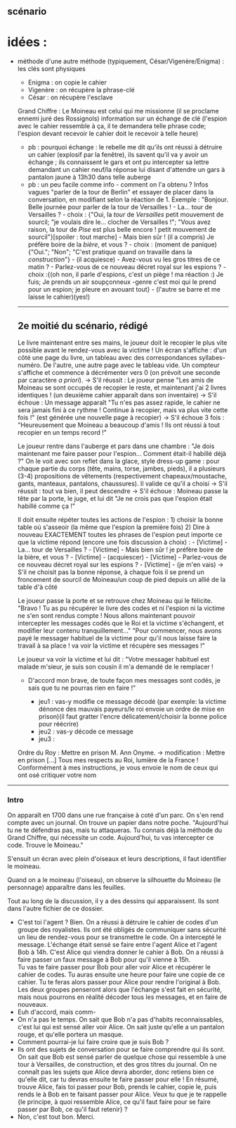 ## scénario
# idées :
- méthode d'une autre méthode (typiquement, César/Vigenère/Enigma) : les clés sont physiques 
	- Enigma : on copie le cahier
	- Vigenère : on récupère la phrase-clé
	- César : on récupère l'esclave

	Grand Chiffre :
	Le Moineau est celui qui me missionne (il se proclame ennemi juré des Rossignols)
	information sur un échange de clé (l'espion avec le cahier ressemble à ça, il te demandera telle phrase code; l'espion devant recevoir le cahier doit le recevoir à telle heure)
	- pb : pourquoi échange : le rebelle me dit qu'ils ont réussi à détruire un cahier (explosif par la fenêtre), ils savent qu'il va y avoir un échange ; ils connaissent le gars et ont pu intercepter sa lettre demandant un cahier neuf/la réponse lui disant d'attendre un gars à pantalon jaune à 13h30 dans telle auberge
	- pb : un peu facile comme info - comment on l'a obtenu ? Infos vagues "parler de la tour de Berlin" et essayer de placer dans la conversation, en modifiant selon la réaction de 1. Exemple : "Bonjour. Belle journée pour parler de la tour de Versailles ! - La... tour de Versailles ? - choix : {"Oui, la *tour* de *Versailles* petit mouvement de sourcil; "je voulais dire le... clocher de Versailles !"; "Vous avez raison, la tour de *Pise* est plus belle encore ! petit mouvement de sourcil"}[spoiler : tout marche] - Mais bien sûr ! (il a compris) Je préfère boire de la *bière*, et vous ? - choix : (moment de panique){"Oui."; "Non"; "C'est pratique quand on travaille dans la *construction*"} - (il acquiesce) - Avez-vous vu les gros titres de ce matin ? - Parlez-vous de ce nouveau décret royal sur les espions ? -choix :{(oh non, il parle d'espions, c'est un piège ! ma réaction :) Je fuis; Je prends un air soupçonneux -genre c'est moi qui le prend pour un espion; je pleure en avouant tout} - (l'autre se barre et me laisse le cahier)(yes!)

	________
	## 2e moitié du scénario, rédigé
	Le livre maintenant entre ses mains, le joueur doit le recopier le plus vite possible avant le rendez-vous avec la victime ! Un écran s'affiche : d'un côté une page du livre, un tableau avec des correspondances syllabes-numéro. De l'autre, une autre page avec le tableau vide. Un compteur s'affiche et commence à décrémenter vers 0 (on prévoit une seconde par caractère *a priori*).
	 -> S'il réussit : Le joueur pense "Les amis de Moineau se sont occupés de recopier le reste, et maintenant j'ai 2 livres identiques ! (un deuxième cahier apparaît dans son inventaire)
	 -> S'il échoue : Un message apparaît "Tu n'es pas assez rapide, le cahier ne sera jamais fini à ce rythme ! Continue à recopier, mais va plus vite cette fois !" (est générée une nouvelle page à recopier)
	 -> S'il échoue 3 fois : "Heureusement que Moineau a beaucoup d'amis ! Ils ont réussi à tout recopier en un temps record !"

	Le joueur rentre dans l'auberge et pars dans une chambre : "Je dois maintenant me faire passer pour l'espion... Comment était-il habillé déjà ?"
	On le voit avec son reflet dans la glace, style dress-up game : pour chaque partie du corps (tête, mains, torse, jambes, pieds), il a plusieurs (3-4) propositions de vêtements (respectivement chapeaux/moustache, gants, manteaux, pantalons, chaussures). Il valide ce qu'il a choisi 
	-> S'il réussit : tout va bien, il peut descendre
	-> S'il échoue : Moineau passe la tête par la porte, le juge, et lui dit "Je ne crois pas que l'espion était habillé comme ça !"

	Il doit ensuite répéter toutes les actions de l'espion :
		1) choisir la bonne table où s'asseoir (la même que l'espion la première fois)
		2) Dire à nouveau EXACTEMENT toutes les phrases de l'espion peut importe ce que la victime répond (encore une fois discussion à choix) : - [Victime] - La... tour de Versailles ? - [Victime] - Mais bien sûr ! je préfère boire de la bière, et vous ? - [Victime] - (acquiescer) - [Victime] - Parlez-vous de ce nouveau décret royal sur les espions ? - [Victime] - (je m'en vais)
		-> S'il ne choisit pas la bonne réponse, à chaque fois il se prend un froncement de sourcil de Moineau/un coup de pied depuis un allié de la table d'à côté
	
	Le joueur passe la porte et se retrouve chez Moineau qui le félicite. "Bravo ! Tu as pu récupérer le livre des codes et ni l'espion ni la victime ne s'en sont rendus compte ! Nous allons maintenant pouvoir intercepter les messages codés que le Roi et la victime s'échangent, et modifier leur contenu tranquillement..."
	"Pour commencer, nous avons payé le messager habituel de la victime pour qu'il nous laisse faire la travail à sa place ! va voir la victime et récupère ses messages !"
	
	Le joueur va voir la victime et lui dit :
	"Votre messager habituel est malade m'sieur, je suis son cousin il m'a demandé de le remplacer !
	- D'accord mon brave, de toute façon mes messages sont codés, je sais que tu ne pourras rien en faire !"
	
		- jeu1 : vas-y modifie ce message décodé (par exemple: la victime dénonce des mauvais payeurs/le roi envoie un ordre de mise en prison)(il faut gratter l'encre délicatement/choisir la bonne police pour réécrire)
		- jeu2 : vas-y décode ce message
		- jeu3 : 

	Ordre du Roy : Mettre en prison M. Ann Onyme.
	-> modification : Mettre en prison [...]
	Tous mes respects au Roi, lumière de la France ! Conformément à mes instructions, je vous envoie le nom de ceux qui ont osé critiquer votre nom

---
### Intro
On apparaît en 1700 dans une rue française à coté d'un parc. On s'en rend compte avec un journal. On trouve un papier dans notre poche.
"Aujourd'hui tu ne te défendras pas, mais tu attaqueras. Tu connais déjà la méthode du Grand Chiffre, qui nécessite un code. Aujourd'hui, tu vas intercepter ce code. Trouve le Moineau."

S'ensuit un écran avec plein d'oiseaux et leurs descriptions, il faut identifier le moineau.

Quand on a le moineau (l'oiseau), on observe la silhouette du Moineau (le personnage) apparaître dans les feuilles.

Tout au long de la discussion, il y a des dessins qui apparaissent. Ils sont dans l'autre fichier de ce dossier.

- C'est toi l'agent ? Bien. On a réussi à détruire le cahier de codes d'un groupe des royalistes. Ils ont été obligés de communiquer sans sécurité un lieu de rendez-vous pour se transmettre le code. On a intercepté le message. L'échange était sensé se faire entre l'agent Alice et l'agent Bob à 14h. C'est Alice qui viendra donner le cahier à Bob. On a réussi à faire passer un faux message à Bob pour qu'il vienne à 15h.  
Tu vas te faire passer pour Bob pour aller voir Alice et récupérer le cahier de codes. Tu auras ensuite une heure pour faire une copie de ce cahier. Tu te feras alors passer pour Alice pour rendre l'original à Bob. Les deux groupes penseront alors que l'échange s'est fait en sécurité, mais nous pourrons en réalité décoder tous les messages, et en faire de nouveaux.
- Euh d'accord, mais comm-
- On n'a pas le temps. On sait que Bob n'a pas d'habits reconnaissables, c'est lui qui est sensé aller voir Alice. On sait juste qu'elle a un pantalon rouge, et qu'elle portera un masque. 
- Comment pourrai-je lui faire croire que je suis Bob ?
- Ils ont des sujets de conversation pour se faire comprendre qui ils sont. On sait que Bob est sensé parler de quelque chose qui ressemble à une tour à Versailles, de construction, et des gros titres du journal. On ne connaît pas les sujets que Alice devra aborder, donc retiens bien ce qu'elle dit, car tu devras ensuite te faire passer pour elle ! En résumé, trouve Alice, fais toi passer pour Bob, prends le cahier, copie le, puis rends le à Bob en te faisant passer pour Alice. Veux tu que je te rappelle {le principe, à quoi ressemble Alice, ce qu'il faut faire pour se faire passer par Bob, ce qu'il faut retenir} ?
- Non, c'est tout bon. Merci.

